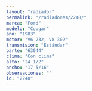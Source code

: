 ```yaml
---
layout: "radiador"
permalink: "/radiadores/2248/"
marca: "Ford"
modelo: "Cougar"
ano: "1983"
motor: "V6 232, V8 302"
transmision: "Estándar"
parte: "63044"
clima: "Con clima"
alto: "24 1/2"
ancho: "17 5/16"
observaciones: ""
id: "2248"
---
```


